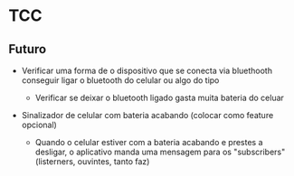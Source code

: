 # TCC

## Futuro

- Verificar uma forma de o dispositivo que se conecta via bluethooth conseguir ligar o bluetooth do celular ou algo do tipo
  - Verificar se deixar o bluetooth ligado gasta muita bateria do celuar

- Sinalizador de celular com bateria acabando (colocar como feature opcional)
  - Quando o celular estiver com a bateria acabando e prestes a desligar, o aplicativo manda uma mensagem para os "subscribers" (listerners, ouvintes, tanto faz)